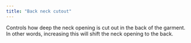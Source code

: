 ```yaml
---
title: "Back neck cutout"
---
```


Controls how deep the neck opening is cut out in the back of the garment.
In other words, increasing this will shift the neck opening to the back.
